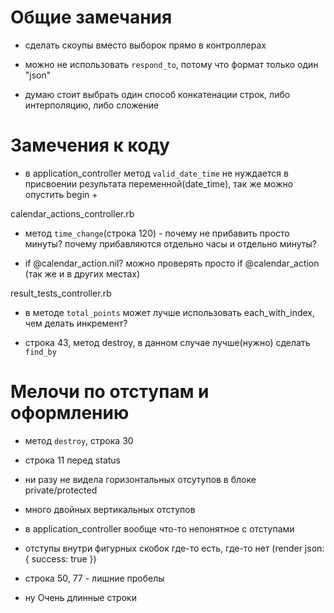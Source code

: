 # Общие замечания

- сделать скоупы вместо выборок прямо в контроллерах

- можно не использовать `respond_to`, потому что формат только один "json"

- думаю стоит выбрать один способ конкатенации строк, либо интерполяцию, либо сложение


# Замечения к коду

- в application_controller метод `valid_date_time` не нуждается в присвоении результата переменной(date_time), так же можно опустить begin +

calendar_actions_controller.rb

- метод `time_change`(строка 120) - почему не прибавить просто минуты? почему прибавляются отдельно часы и отдельно минуты?

- if @calendar_action.nil? можно проверять просто if @calendar_action (так же и в других местах)

result_tests_controller.rb

- в методе `total_points` может лучше использовать each_with_index, чем делать инкремент?

- строка 43, метод destroy, в данном случае лучше(нужно) сделать `find_by`


# Мелочи по отступам и оформлению

- метод `destroy`, строка 30

- строка 11 перед status

- ни разу не видела горизонтальных отсутупов в блоке private/protected

- много двойных вертикальных отступов

- в application_controller вообще что-то непонятное с отступами

- отступы внутри фигурных скобок где-то есть, где-то нет (render json: { success: true })

- строка 50, 77 - лишние пробелы

- ну Очень длинные строки
